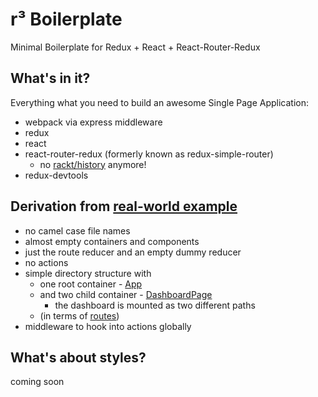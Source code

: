 # r³ Boilerplate

Minimal Boilerplate for Redux + React + React-Router-Redux

## What's in it?

Everything what you need to build an awesome Single Page Application:

- webpack via express middleware
- redux
- react
- react-router-redux (formerly known as redux-simple-router)
  - no [rackt/history](https://github.com/rackt/history) anymore!
- redux-devtools

## Derivation from [real-world example](https://github.com/rackt/redux/tree/master/examples/real-world)

- no camel case file names
- almost empty containers and components
- just the route reducer and an empty dummy reducer
- no actions
- simple directory structure with
  - one root container - [App](./src/containers/app.js)
  - and two child container - [DashboardPage](./src/containers/dashboard-page.js)
    - the dashboard is mounted as two different paths
  - (in terms of [routes](./src/routes.js))
- middleware to hook into actions globally

## What's about styles?

coming soon
